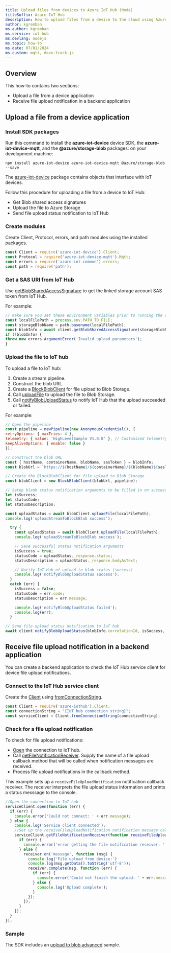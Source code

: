 ```yaml
---
title: Upload files from devices to Azure IoT Hub (Node)
titleSuffix: Azure IoT Hub
description: How to upload files from a device to the cloud using Azure IoT device SDK for Node.js. Uploaded files are stored in an Azure storage blob container.
author: kgremban
ms.author: kgremban
ms.service: iot-hub
ms.devlang: nodejs
ms.topic: how-to
ms.date: 07/01/2024
ms.custom: mqtt, devx-track-js
---
```


## Overview

This how-to contains two sections:

* Upload a file from a device application
* Receive file upload notification in a backend application

## Upload a file from a device application

### Install SDK packages

Run this command to install the **azure-iot-device** device SDK, the **azure-iot-device-mqtt**, and the **@azure/storage-blob** packages: on your development machine:

```cmd/sh
npm install azure-iot-device azure-iot-device-mqtt @azure/storage-blob --save
```

The [azure-iot-device](/javascript/api/azure-iot-device) package contains objects that interface with IoT devices.

Follow this procedure for uploading a file from a device to IoT Hub:

* Get Blob shared access signatures
* Upload the file to Azure Storage
* Send file upload status notification to IoT Hub

### Create modules

Create Client, Protocol, errors, and path modules using the installed packages.

```javascript
const Client = require('azure-iot-device').Client;
const Protocol = require('azure-iot-device-mqtt').Mqtt;
const errors = require('azure-iot-common').errors;
const path = require('path');
```

### Get a SAS URI from IoT Hub

Use [getBlobSharedAccessSignature](/javascript/api/azure-iot-device/client?#azure-iot-device-client-getblobsharedaccesssignature) to get the linked storage account SAS token from IoT Hub.

For example:

```javascript
// make sure you set these environment variables prior to running the sample.
const localFilePath = process.env.PATH_TO_FILE;
const storageBlobName = path.basename(localFilePath);
const blobInfo = await client.getBlobSharedAccessSignature(storageBlobName);
if (!blobInfo) {
throw new errors.ArgumentError('Invalid upload parameters');
}
```

### Upload the file to IoT hub

To upload a file to IoT hub:

1. Create a stream pipeline.
2. Construct the blob URL.
3. Create a [BlockBlobClient](/javascript/api/@azure/storage-blob/blockblobclient) for file upload to Blob Storage.
4. Call [uploadFile](/javascript/api/@azure/storage-blob/blockblobclient?#@azure-storage-blob-blockblobclient-uploadfile) to upload the file to Blob Storage.
5. Call [notifyBlobUploadStatus](/javascript/api/azure-iot-device/client?#azure-iot-device-client-notifyblobuploadstatus) to notify IoT Hub that the upload succeeded or failed.

For example:

```javascript
// Open the pipeline
const pipeline = newPipeline(new AnonymousCredential(), {
retryOptions: { maxTries: 4 },
telemetry: { value: 'HighLevelSample V1.0.0' }, // Customized telemetry string
keepAliveOptions: { enable: false }
});

// Construct the blob URL
const { hostName, containerName, blobName, sasToken } = blobInfo;
const blobUrl = `https://${hostName}/${containerName}/${blobName}${sasToken}`;

// Create the BlockBlobClient for file upload to Blob Storage
const blobClient = new BlockBlobClient(blobUrl, pipeline);

// Setup blank status notification arguments to be filled in on success/failure
let isSuccess;
let statusCode;
let statusDescription;

const uploadStatus = await blobClient.uploadFile(localFilePath);
console.log('uploadStreamToBlockBlob success');

  try {
    const uploadStatus = await blobClient.uploadFile(localFilePath);
    console.log('uploadStreamToBlockBlob success');

    // Save successful status notification arguments
    isSuccess = true;
    statusCode = uploadStatus._response.status;
    statusDescription = uploadStatus._response.bodyAsText;

    // Notify IoT Hub of upload to blob status (success)
    console.log('notifyBlobUploadStatus success');
  }
  catch (err) {
    isSuccess = false;
    statusCode = err.code;
    statusDescription = err.message;

    console.log('notifyBlobUploadStatus failed');
    console.log(err);
  }

// Send file upload status notification to IoT hub
await client.notifyBlobUploadStatus(blobInfo.correlationId, isSuccess, statusCode, statusDescription);
```

## Receive file upload notification in a backend application

You can create a backend application to check the IoT Hub service client for device file upload notifications.

### Connect to the IoT Hub service client

Create the [Client](/javascript/api/azure-iothub/client) using [fromConnectionString](/javascript/api/azure-iothub/client?#azure-iothub-client-fromconnectionstring).

```javascript
const Client = require('azure-iothub').Client;
const connectionString = "{IoT hub connection string}";
const serviceClient = Client.fromConnectionString(connectionString);
```

### Check for a file upload notification

To check for file upload notifications:

* [Open](/javascript/api/azure-iothub/client?#azure-iothub-client-open-1) the connection to IoT hub.
* Call [getFileNotificationReceiver](/javascript/api/azure-iothub/client?#azure-iothub-client-getfilenotificationreceiver). Supply the name of a file upload callback method that will be called when notification messages are received.
* Process file upload notifications in the callback method.

This example sets up a `receiveFileUploadNotification` notification  callback receiver. The receiver interprets the file upload status information and prints a status messsage to the console.

```javascript
//Open the connection to IoT hub
serviceClient.open(function (err) {
  if (err) {
    console.error('Could not connect: ' + err.message);
  } else {
    console.log('Service client connected');
    //Set up the receiveFileUploadNotification notification message callback receiver
    serviceClient.getFileNotificationReceiver(function receiveFileUploadNotification(err, receiver){
      if (err) {
        console.error('error getting the file notification receiver: ' + err.toString());
      } else {
        receiver.on('message', function (msg) {
          console.log('File upload from device:')
          console.log(msg.getData().toString('utf-8'));
          receiver.complete(msg, function (err) {
            if (err) {
              console.error('Could not finish the upload: ' + err.message);
            } else {
              console.log('Upload complete');
            }
          });
        });
      }
    });
  }
});
```

### Sample

The SDK includes an [upload to blob advanced](https://github.com/Azure/azure-iot-sdk-node/blob/main/device/samples/javascript/upload_to_blob_advanced.js) sample.
